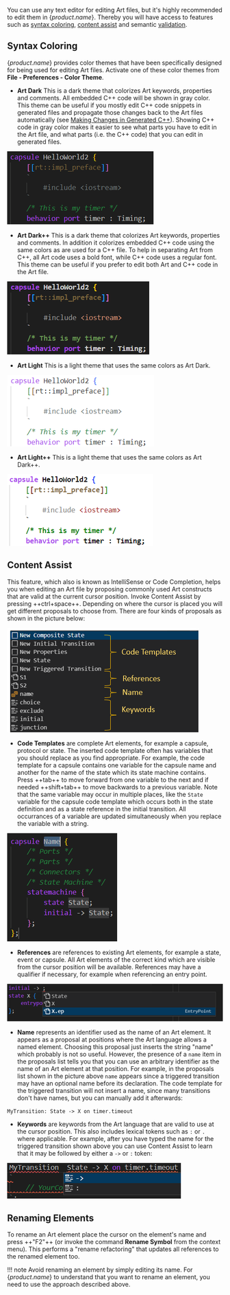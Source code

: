 You can use any text editor for editing Art files, but it's highly recommended to edit them in {$product.name$}. Thereby you will have access to features such as [syntax coloring](#syntax-coloring), [content assist](#content-assist) and semantic [validation](../validation.md).

## Syntax Coloring
{$product.name$} provides color themes that have been specifically designed for being used for editing Art files. Activate one of these color themes from **File - Preferences - Color Theme**.

* **Art Dark** This is a dark theme that colorizes Art keywords, properties and comments. All embedded C++ code will be shown in gray color. This theme can be useful if you mostly edit C++ code snippets in generated files and propagate those changes back to the Art files automatically (see [Making Changes in Generated C++](../building/index.md#making-changes-in-generated-c)). Showing C++ code in gray color makes it easier to see what parts you have to edit in the Art file, and what parts (i.e. the C++ code) that you can edit in generated files.

![](images/theme-art-dark.png)

* **Art Dark++** This is a dark theme that colorizes Art keywords, properties and comments. In addition it colorizes embedded C++ code using the same colors as are used for a C++ file. To help in separating Art from C++, all Art code uses a bold font, while C++ code uses a regular font. This theme can be useful if you prefer to edit both Art and C++ code in the Art file.

![](images/theme-art-dark-pp.png)

* **Art Light** This is a light theme that uses the same colors as Art Dark.

![](images/theme-art-light.png)

* **Art Light++** This is a light theme that uses the same colors as Art Dark++.

![](images/theme-art-light-pp.png)

## Content Assist
This feature, which also is known as IntelliSense or Code Completion, helps you when editing an Art file by proposing commonly used Art constructs that are valid at the current cursor position. Invoke Content Assist by pressing ++ctrl+space++. Depending on where the cursor is placed you will get different proposals to choose from. There are four kinds of proposals as shown in the picture below:

![](images/content-assist.png)

* **Code Templates** are complete Art elements, for example a capsule, protocol or state. The inserted code template often has variables that you should replace as you find appropriate. For example, the code template for a capsule contains one variable for the capsule name and another for the name of the state which its state machine contains. Press ++tab++ to move forward from one variable to the next and if needed ++shift+tab++ to move backwards to a previous variable. Note that the same variable may occur in multiple places, like the `State` variable for the capsule code template which occurs both in the state definition and as a state reference in the initial transition. All occurrances of a variable are updated simultaneously when you replace the variable with a string.

![](images/code-template-variables.png)

* **References** are references to existing Art elements, for example a state, event or capsule. All Art elements of the correct kind which are visible from the cursor position will be available. References may have a qualifier if necessary, for example when referencing an entry point.

![](images/content-assist-references.png)

* **Name** represents an identifier used as the name of an Art element. It appears as a proposal at positions where the Art language allows a named element. Choosing this proposal just inserts the string "name" which probably is not so useful. However, the presence of a `name` item in the proposals list tells you that you can use an arbitrary identifier as the name of an Art element at that position. For example, in the proposals list shown in the picture above `name` appears since a triggered transition may have an optional name before its declaration. The code template for the triggered transition will not insert a name, since many transitions don't have names, but you can manually add it afterwards:

``` art
MyTransition: State -> X on timer.timeout
```

* **Keywords** are keywords from the Art language that are valid to use at the cursor position. This also includes lexical tokens such as `:` or `.` where applicable. For example, after you have typed the name for the triggered transition shown above you can use Content Assist to learn that it may be followed by either a `->` or `:` token:

![](images/content-assist-keywords.png)

## Renaming Elements
To rename an Art element place the cursor on the element's name and press ++"F2"++ (or invoke the command **Rename Symbol** from the context menu). This performs a "rename refactoring" that updates all references to the renamed element too.

!!! note 
    Avoid renaming an element by simply editing its name. For {$product.name$} to understand that you want to rename an element, you need to use the approach described above.
